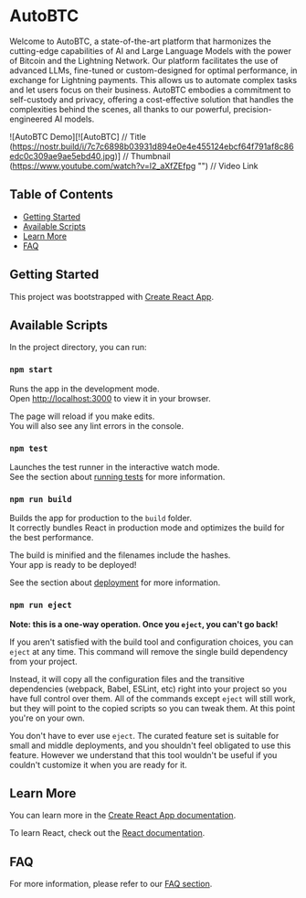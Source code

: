 # AutoBTC

Welcome to AutoBTC, a state-of-the-art platform that harmonizes the cutting-edge capabilities of AI and Large Language Models with the power of Bitcoin and the Lightning Network. Our platform facilitates the use of advanced LLMs, fine-tuned or custom-designed for optimal performance, in exchange for Lightning payments. This allows us to automate complex tasks and let users focus on their business. AutoBTC embodies a commitment to self-custody and privacy, offering a cost-effective solution that handles the complexities behind the scenes, all thanks to our powerful, precision-engineered AI models.


![AutoBTC Demo][![AutoBTC]          // Title
(https://nostr.build/i/7c7c6898b03931d894e0e4e455124ebcf64f791af8c86edc0c309ae9ae5ebd40.jpg)] // Thumbnail
(https://www.youtube.com/watch?v=l2_aXfZEfpg "")    // Video Link

## Table of Contents
- [Getting Started](#getting-started)
- [Available Scripts](#available-scripts)
- [Learn More](#learn-more)
- [FAQ](#faq)

## Getting Started

This project was bootstrapped with [Create React App](https://github.com/facebook/create-react-app).

## Available Scripts

In the project directory, you can run:

### `npm start`

Runs the app in the development mode.\
Open [http://localhost:3000](http://localhost:3000) to view it in your browser.

The page will reload if you make edits.\
You will also see any lint errors in the console.

### `npm test`

Launches the test runner in the interactive watch mode.\
See the section about [running tests](https://facebook.github.io/create-react-app/docs/running-tests) for more information.

### `npm run build`

Builds the app for production to the `build` folder.\
It correctly bundles React in production mode and optimizes the build for the best performance.

The build is minified and the filenames include the hashes.\
Your app is ready to be deployed!

See the section about [deployment](https://facebook.github.io/create-react-app/docs/deployment) for more information.

### `npm run eject`

**Note: this is a one-way operation. Once you `eject`, you can't go back!**

If you aren't satisfied with the build tool and configuration choices, you can `eject` at any time. This command will remove the single build dependency from your project.

Instead, it will copy all the configuration files and the transitive dependencies (webpack, Babel, ESLint, etc) right into your project so you have full control over them. All of the commands except `eject` will still work, but they will point to the copied scripts so you can tweak them. At this point you're on your own.

You don't have to ever use `eject`. The curated feature set is suitable for small and middle deployments, and you shouldn't feel obligated to use this feature. However we understand that this tool wouldn't be useful if you couldn't customize it when you are ready for it.

## Learn More

You can learn more in the [Create React App documentation](https://facebook.github.io/create-react-app/docs/getting-started).

To learn React, check out the [React documentation](https://reactjs.org/).

## FAQ

For more information, please refer to our [FAQ section](https://autobtc.ai/faq).
